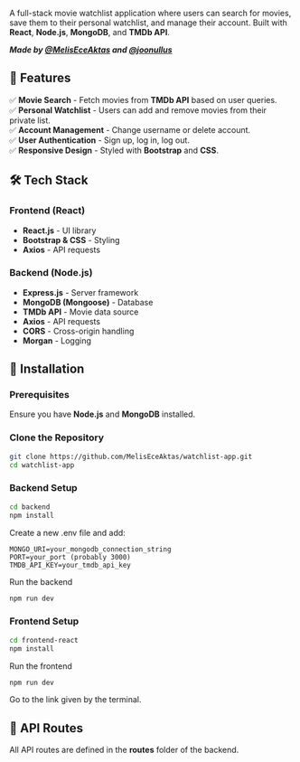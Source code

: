 A full-stack movie watchlist application where users can search for movies, save them to their personal watchlist, and manage their account. Built with **React**, **Node.js**, **MongoDB**, and **TMDb API**.

***Made by [@MelisEceAktas](https://github.com/MelisEceAktas) and [@joonullus](https://github.com/joonullus)***

## 🚀 Features   
✅ **Movie Search** - Fetch movies from **TMDb API** based on user queries.  
✅ **Personal Watchlist** - Users can add and remove movies from their private list.  
✅ **Account Management** - Change username or delete account.  
✅ **User Authentication** - Sign up, log in, log out.  
✅ **Responsive Design** - Styled with **Bootstrap** and **CSS**.  


## 🛠️ Tech Stack  

### Frontend (React)  
- **React.js** - UI library  
- **Bootstrap & CSS** - Styling  
- **Axios** - API requests  

### Backend (Node.js)  
- **Express.js** - Server framework  
- **MongoDB (Mongoose)** - Database  
- **TMDb API** - Movie data source  
- **Axios** - API requests  
- **CORS** - Cross-origin handling  
- **Morgan** - Logging  


## 🔧 Installation  

### Prerequisites  
Ensure you have **Node.js** and **MongoDB** installed.  

### Clone the Repository  
```sh
git clone https://github.com/MelisEceAktas/watchlist-app.git
cd watchlist-app
```

### Backend Setup
```sh
cd backend
npm install
```
Create a new .env file and add:
```
MONGO_URI=your_mongodb_connection_string
PORT=your_port (probably 3000)
TMDB_API_KEY=your_tmdb_api_key
```
Run the backend
```sh
npm run dev
```

### Frontend Setup
```sh
cd frontend-react
npm install
```
Run the frontend
```sh
npm run dev
```
Go to the link given by the terminal.


## 📌 API Routes
All API routes are defined in the **routes** folder of the backend.

